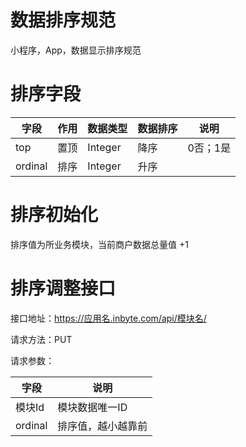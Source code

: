 # **数据排序规范**

小程序，App，数据显示排序规范



# **排序字段**

| 字段    | 作用 | 数据类型 | 数据排序 | 说明     |
| ------- | ---- | -------- | -------- | -------- |
| top     | 置顶 | Integer  | 降序     | 0否；1是 |
| ordinal | 排序 | Integer  | 升序     |          |



# **排序初始化**
排序值为所业务模块，当前商户数据总量值 +1

# **排序调整接口**

接口地址：https://应用名.inbyte.com/api/模块名/

请求方法：PUT

请求参数：

| 字段    | 说明               |
| ------- | ------------------ |
| 模块Id  | 模块数据唯一ID     |
| ordinal | 排序值，越小越靠前 |